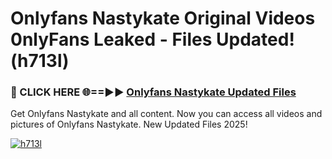 # Onlyfans Nastykate Original Videos 0nlyFans Leaked - Files Updated! (h713l)

<h3>🔴 CLICK HERE 🌐==►► <a href="https://tinyurl.com/ehrbuxhb" rel="nofollow">Onlyfans Nastykate Updated Files</a></h3>

Get Onlyfans Nastykate and all content. Now you can access all videos and pictures of Onlyfans Nastykate. New Updated Files 2025!

[![h713l](https://i.imgur.com/lVYEuWS.gif)](https://tinyurl.com/ehrbuxhb)
